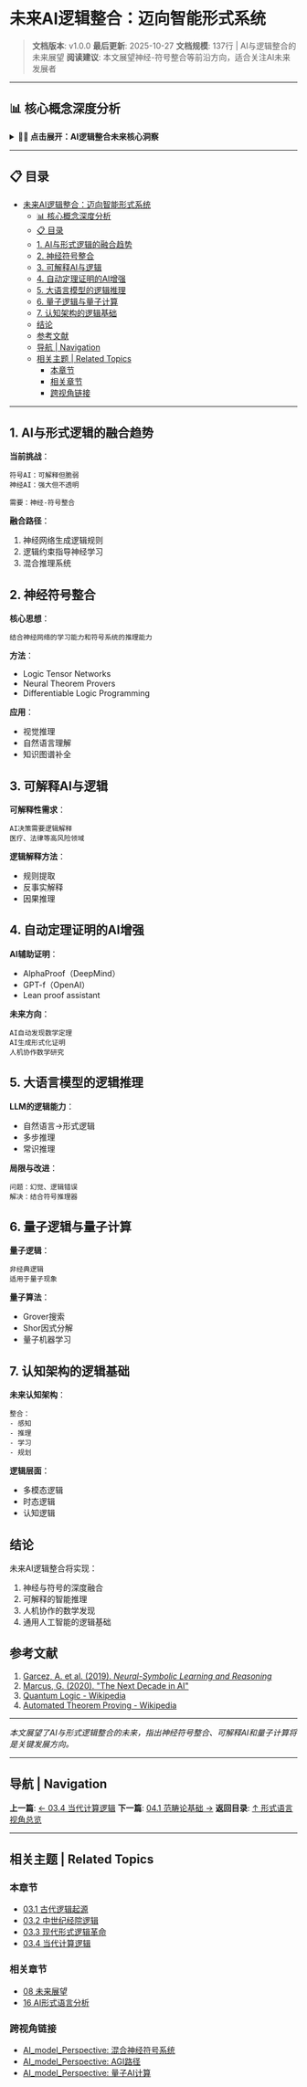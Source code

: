 # 未来AI逻辑整合：迈向智能形式系统

> **文档版本**: v1.0.0
> **最后更新**: 2025-10-27
> **文档规模**: 137行 | AI与逻辑整合的未来展望
> **阅读建议**: 本文展望神经-符号整合等前沿方向，适合关注AI未来发展者

---

## 📊 核心概念深度分析

<details>
<summary><b>🤖🔮 点击展开：AI逻辑整合未来核心洞察</b></summary>

**终极洞察**: 未来逻辑：神经-符号融合。核心方向：①神经符号整合（Neurosymbolic AI）：神经网络+知识图谱+推理引擎，结合可解释性与泛化能力②可解释AI：逻辑规则提取、概念激活向量、注意力机制可视化③AI辅助定理证明：Lean Copilot、AlphaProof（IMO金牌水平）、GPT-f④LLM逻辑推理：Chain-of-Thought、自洽性、逻辑一致性检查、形式化提示⑤量子逻辑：量子叠加态、纠缠、量子计算逻辑门⑥认知架构：ACT-R、SOAR、Sigma，结合符号推理与子符号学习⑦概率逻辑编程：Prolog+概率、贝叶斯网络+逻辑约束。挑战：符号接地问题、常识推理、因果推理。未来愿景：AGI=神经学习+符号推理+逻辑验证+常识知识。关键：AI不仅需要学习，还需要推理、解释、验证。

</details>

---

## 📋 目录

- [未来AI逻辑整合：迈向智能形式系统](#未来ai逻辑整合迈向智能形式系统)
  - [📊 核心概念深度分析](#-核心概念深度分析)
  - [📋 目录](#-目录)
  - [1. AI与形式逻辑的融合趋势](#1-ai与形式逻辑的融合趋势)
  - [2. 神经符号整合](#2-神经符号整合)
  - [3. 可解释AI与逻辑](#3-可解释ai与逻辑)
  - [4. 自动定理证明的AI增强](#4-自动定理证明的ai增强)
  - [5. 大语言模型的逻辑推理](#5-大语言模型的逻辑推理)
  - [6. 量子逻辑与量子计算](#6-量子逻辑与量子计算)
  - [7. 认知架构的逻辑基础](#7-认知架构的逻辑基础)
  - [结论](#结论)
  - [参考文献](#参考文献)
  - [导航 | Navigation](#导航--navigation)
  - [相关主题 | Related Topics](#相关主题--related-topics)
    - [本章节](#本章节)
    - [相关章节](#相关章节)
    - [跨视角链接](#跨视角链接)

---

## 1. AI与形式逻辑的融合趋势

**当前挑战**：

```text
符号AI：可解释但脆弱
神经AI：强大但不透明

需要：神经-符号整合
```

**融合路径**：

1. 神经网络生成逻辑规则
2. 逻辑约束指导神经学习
3. 混合推理系统

## 2. 神经符号整合

**核心思想**：

```text
结合神经网络的学习能力和符号系统的推理能力
```

**方法**：

- Logic Tensor Networks
- Neural Theorem Provers
- Differentiable Logic Programming

**应用**：

- 视觉推理
- 自然语言理解
- 知识图谱补全

## 3. 可解释AI与逻辑

**可解释性需求**：

```text
AI决策需要逻辑解释
医疗、法律等高风险领域
```

**逻辑解释方法**：

- 规则提取
- 反事实解释
- 因果推理

## 4. 自动定理证明的AI增强

**AI辅助证明**：

- AlphaProof（DeepMind）
- GPT-f（OpenAI）
- Lean proof assistant

**未来方向**：

```text
AI自动发现数学定理
AI生成形式化证明
人机协作数学研究
```

## 5. 大语言模型的逻辑推理

**LLM的逻辑能力**：

- 自然语言→形式逻辑
- 多步推理
- 常识推理

**局限与改进**：

```text
问题：幻觉、逻辑错误
解决：结合符号推理器
```

## 6. 量子逻辑与量子计算

**量子逻辑**：

```text
非经典逻辑
适用于量子现象
```

**量子算法**：

- Grover搜索
- Shor因式分解
- 量子机器学习

## 7. 认知架构的逻辑基础

**未来认知架构**：

```text
整合：
- 感知
- 推理
- 学习
- 规划
```

**逻辑层面**：

- 多模态逻辑
- 时态逻辑
- 认知逻辑

## 结论

未来AI逻辑整合将实现：

1. 神经与符号的深度融合
2. 可解释的智能推理
3. 人机协作的数学发现
4. 通用人工智能的逻辑基础

## 参考文献

1. [Garcez, A. et al. (2019). _Neural-Symbolic Learning and Reasoning_](https://en.wikipedia.org/wiki/Neuro-symbolic_AI)
2. [Marcus, G. (2020). "The Next Decade in AI"](https://en.wikipedia.org/wiki/Gary_Marcus)
3. [Quantum Logic - Wikipedia](https://en.wikipedia.org/wiki/Quantum_logic)
4. [Automated Theorem Proving - Wikipedia](https://en.wikipedia.org/wiki/Automated_theorem_proving)

---

_本文展望了AI与形式逻辑整合的未来，指出神经符号整合、可解释AI和量子计算将是关键发展方向。_

---

## 导航 | Navigation

**上一篇**: [← 03.4 当代计算逻辑](./03.4_Contemporary_Computational_Logic.md)
**下一篇**: [04.1 范畴论基础 →](../04_Mathematical_Structures/04.1_Category_Theory_Foundations.md)
**返回目录**: [↑ 形式语言视角总览](../README.md)

---

## 相关主题 | Related Topics

### 本章节

- [03.1 古代逻辑起源](./03.1_Ancient_Logic_Origins.md)
- [03.2 中世纪经院逻辑](./03.2_Medieval_Scholastic_Logic.md)
- [03.3 现代形式逻辑革命](./03.3_Modern_Formal_Logic_Revolution.md)
- [03.4 当代计算逻辑](./03.4_Contemporary_Computational_Logic.md)

### 相关章节

- [08 未来展望](../08_Future_Projections/08.1_Next_26_Stages_Roadmap.md)
- [16 AI形式语言分析](../16_AI_Formal_Language_Analysis/16.1_Chomsky_AI_Formal_Language_Argument.md)

### 跨视角链接

- [AI_model_Perspective: 混合神经符号系统](../../AI_model_Perspective/06_Computational_Paradigms/06.5_Hybrid_Neurosymbolic_Systems.md)
- [AI_model_Perspective: AGI路径](../../AI_model_Perspective/10_Future_Directions/10.1_AGI_Pathways.md)
- [AI_model_Perspective: 量子AI计算](../../AI_model_Perspective/10_Future_Directions/10.2_Quantum_AI_Computing.md)
